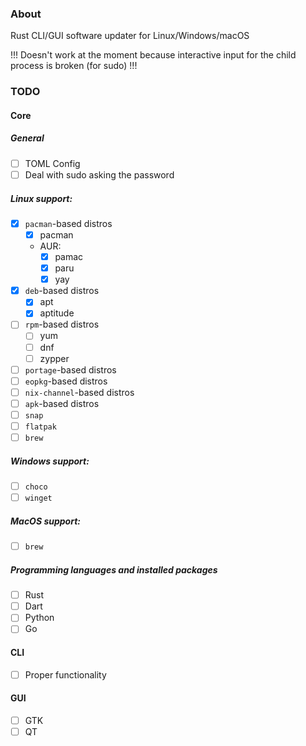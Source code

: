 ### About

Rust CLI/GUI software updater for Linux/Windows/macOS

!!! Doesn't work at the moment because interactive input for the child process is broken (for sudo) !!!

### TODO

#### Core

##### General

* [ ] TOML Config
* [ ] Deal with sudo asking the password 

##### Linux support:

* [x] `pacman`-based distros
  * [x] pacman 
  * AUR:
    * [x] pamac
    * [x] paru
    * [x] yay
* [x] `deb`-based distros
  * [x] apt 
  * [x] aptitude 
* [ ] `rpm`-based distros
  * [ ] yum 
  * [ ] dnf 
  * [ ] zypper 
* [ ] `portage`-based distros
* [ ] `eopkg`-based distros
* [ ] `nix-channel`-based distros
* [ ] `apk`-based distros
* [ ] `snap`
* [ ] `flatpak`
* [ ] `brew`

##### Windows support:
* [ ] `choco`
* [ ] `winget`

##### MacOS support:
* [ ] `brew`

##### Programming languages and installed packages
* [ ] Rust
* [ ] Dart
* [ ] Python
* [ ] Go

#### CLI
* [ ] Proper functionality

#### GUI
* [ ] GTK
* [ ] QT
